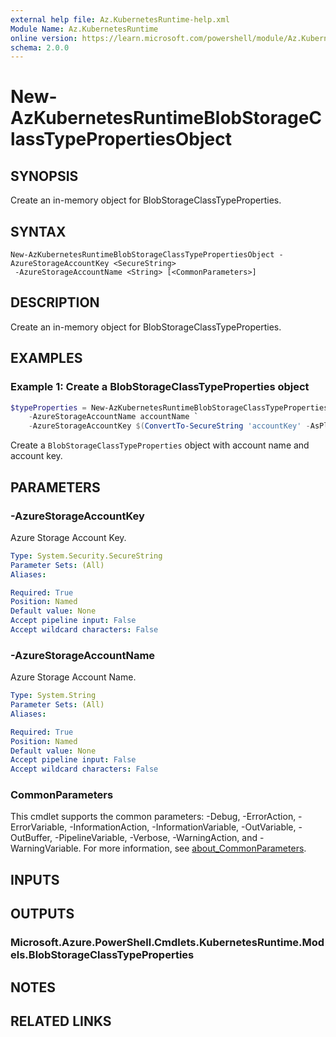 ```yaml
---
external help file: Az.KubernetesRuntime-help.xml
Module Name: Az.KubernetesRuntime
online version: https://learn.microsoft.com/powershell/module/Az.KubernetesRuntime/new-azkubernetesruntimeblobstorageclasstypepropertiesobject
schema: 2.0.0
---
```


# New-AzKubernetesRuntimeBlobStorageClassTypePropertiesObject

## SYNOPSIS
Create an in-memory object for BlobStorageClassTypeProperties.

## SYNTAX

```
New-AzKubernetesRuntimeBlobStorageClassTypePropertiesObject -AzureStorageAccountKey <SecureString>
 -AzureStorageAccountName <String> [<CommonParameters>]
```

## DESCRIPTION
Create an in-memory object for BlobStorageClassTypeProperties.

## EXAMPLES

### Example 1: Create a BlobStorageClassTypeProperties object
```powershell
$typeProperties = New-AzKubernetesRuntimeBlobStorageClassTypePropertiesObject `
    -AzureStorageAccountName accountName `
    -AzureStorageAccountKey $(ConvertTo-SecureString 'accountKey' -AsPlainText)
```

Create a `BlobStorageClassTypeProperties` object with account name and account key.

## PARAMETERS

### -AzureStorageAccountKey
Azure Storage Account Key.

```yaml
Type: System.Security.SecureString
Parameter Sets: (All)
Aliases:

Required: True
Position: Named
Default value: None
Accept pipeline input: False
Accept wildcard characters: False
```

### -AzureStorageAccountName
Azure Storage Account Name.

```yaml
Type: System.String
Parameter Sets: (All)
Aliases:

Required: True
Position: Named
Default value: None
Accept pipeline input: False
Accept wildcard characters: False
```

### CommonParameters
This cmdlet supports the common parameters: -Debug, -ErrorAction, -ErrorVariable, -InformationAction, -InformationVariable, -OutVariable, -OutBuffer, -PipelineVariable, -Verbose, -WarningAction, and -WarningVariable. For more information, see [about_CommonParameters](http://go.microsoft.com/fwlink/?LinkID=113216).

## INPUTS

## OUTPUTS

### Microsoft.Azure.PowerShell.Cmdlets.KubernetesRuntime.Models.BlobStorageClassTypeProperties

## NOTES

## RELATED LINKS
